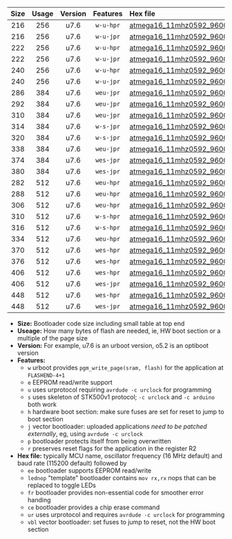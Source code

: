 |Size|Usage|Version|Features|Hex file|
|:-:|:-:|:-:|:-:|:--|
|216|256|u7.6|`w-u-hpr`|[atmega16_11mhz0592_9600bps_ur.hex](https://raw.githubusercontent.com/stefanrueger/urboot/main/atmega16_11mhz0592_9600bps_ur.hex)|
|216|256|u7.6|`w-u-jpr`|[atmega16_11mhz0592_9600bps_ur_vbl.hex](https://raw.githubusercontent.com/stefanrueger/urboot/main/atmega16_11mhz0592_9600bps_ur_vbl.hex)|
|222|256|u7.6|`w-u-hpr`|[atmega16_11mhz0592_9600bps_lednop_ur.hex](https://raw.githubusercontent.com/stefanrueger/urboot/main/atmega16_11mhz0592_9600bps_lednop_ur.hex)|
|222|256|u7.6|`w-u-jpr`|[atmega16_11mhz0592_9600bps_lednop_ur_vbl.hex](https://raw.githubusercontent.com/stefanrueger/urboot/main/atmega16_11mhz0592_9600bps_lednop_ur_vbl.hex)|
|240|256|u7.6|`w-u-hpr`|[atmega16_11mhz0592_9600bps_lednop_fr_ur.hex](https://raw.githubusercontent.com/stefanrueger/urboot/main/atmega16_11mhz0592_9600bps_lednop_fr_ur.hex)|
|240|256|u7.6|`w-u-jpr`|[atmega16_11mhz0592_9600bps_lednop_fr_ur_vbl.hex](https://raw.githubusercontent.com/stefanrueger/urboot/main/atmega16_11mhz0592_9600bps_lednop_fr_ur_vbl.hex)|
|286|384|u7.6|`weu-jpr`|[atmega16_11mhz0592_9600bps_ee_ur_vbl.hex](https://raw.githubusercontent.com/stefanrueger/urboot/main/atmega16_11mhz0592_9600bps_ee_ur_vbl.hex)|
|292|384|u7.6|`weu-jpr`|[atmega16_11mhz0592_9600bps_ee_lednop_ur_vbl.hex](https://raw.githubusercontent.com/stefanrueger/urboot/main/atmega16_11mhz0592_9600bps_ee_lednop_ur_vbl.hex)|
|310|384|u7.6|`weu-jpr`|[atmega16_11mhz0592_9600bps_ee_lednop_fr_ur_vbl.hex](https://raw.githubusercontent.com/stefanrueger/urboot/main/atmega16_11mhz0592_9600bps_ee_lednop_fr_ur_vbl.hex)|
|314|384|u7.6|`w-s-jpr`|[atmega16_11mhz0592_9600bps_vbl.hex](https://raw.githubusercontent.com/stefanrueger/urboot/main/atmega16_11mhz0592_9600bps_vbl.hex)|
|320|384|u7.6|`w-s-jpr`|[atmega16_11mhz0592_9600bps_lednop_vbl.hex](https://raw.githubusercontent.com/stefanrueger/urboot/main/atmega16_11mhz0592_9600bps_lednop_vbl.hex)|
|338|384|u7.6|`weu-jpr`|[atmega16_11mhz0592_9600bps_ee_lednop_fr_ce_ur_vbl.hex](https://raw.githubusercontent.com/stefanrueger/urboot/main/atmega16_11mhz0592_9600bps_ee_lednop_fr_ce_ur_vbl.hex)|
|374|384|u7.6|`wes-jpr`|[atmega16_11mhz0592_9600bps_ee_vbl.hex](https://raw.githubusercontent.com/stefanrueger/urboot/main/atmega16_11mhz0592_9600bps_ee_vbl.hex)|
|380|384|u7.6|`wes-jpr`|[atmega16_11mhz0592_9600bps_ee_lednop_vbl.hex](https://raw.githubusercontent.com/stefanrueger/urboot/main/atmega16_11mhz0592_9600bps_ee_lednop_vbl.hex)|
|282|512|u7.6|`weu-hpr`|[atmega16_11mhz0592_9600bps_ee_ur.hex](https://raw.githubusercontent.com/stefanrueger/urboot/main/atmega16_11mhz0592_9600bps_ee_ur.hex)|
|288|512|u7.6|`weu-hpr`|[atmega16_11mhz0592_9600bps_ee_lednop_ur.hex](https://raw.githubusercontent.com/stefanrueger/urboot/main/atmega16_11mhz0592_9600bps_ee_lednop_ur.hex)|
|306|512|u7.6|`weu-hpr`|[atmega16_11mhz0592_9600bps_ee_lednop_fr_ur.hex](https://raw.githubusercontent.com/stefanrueger/urboot/main/atmega16_11mhz0592_9600bps_ee_lednop_fr_ur.hex)|
|310|512|u7.6|`w-s-hpr`|[atmega16_11mhz0592_9600bps.hex](https://raw.githubusercontent.com/stefanrueger/urboot/main/atmega16_11mhz0592_9600bps.hex)|
|316|512|u7.6|`w-s-hpr`|[atmega16_11mhz0592_9600bps_lednop.hex](https://raw.githubusercontent.com/stefanrueger/urboot/main/atmega16_11mhz0592_9600bps_lednop.hex)|
|334|512|u7.6|`weu-hpr`|[atmega16_11mhz0592_9600bps_ee_lednop_fr_ce_ur.hex](https://raw.githubusercontent.com/stefanrueger/urboot/main/atmega16_11mhz0592_9600bps_ee_lednop_fr_ce_ur.hex)|
|370|512|u7.6|`wes-hpr`|[atmega16_11mhz0592_9600bps_ee.hex](https://raw.githubusercontent.com/stefanrueger/urboot/main/atmega16_11mhz0592_9600bps_ee.hex)|
|376|512|u7.6|`wes-hpr`|[atmega16_11mhz0592_9600bps_ee_lednop.hex](https://raw.githubusercontent.com/stefanrueger/urboot/main/atmega16_11mhz0592_9600bps_ee_lednop.hex)|
|406|512|u7.6|`wes-hpr`|[atmega16_11mhz0592_9600bps_ee_lednop_fr.hex](https://raw.githubusercontent.com/stefanrueger/urboot/main/atmega16_11mhz0592_9600bps_ee_lednop_fr.hex)|
|406|512|u7.6|`wes-jpr`|[atmega16_11mhz0592_9600bps_ee_lednop_fr_vbl.hex](https://raw.githubusercontent.com/stefanrueger/urboot/main/atmega16_11mhz0592_9600bps_ee_lednop_fr_vbl.hex)|
|448|512|u7.6|`wes-hpr`|[atmega16_11mhz0592_9600bps_ee_lednop_fr_ce.hex](https://raw.githubusercontent.com/stefanrueger/urboot/main/atmega16_11mhz0592_9600bps_ee_lednop_fr_ce.hex)|
|448|512|u7.6|`wes-jpr`|[atmega16_11mhz0592_9600bps_ee_lednop_fr_ce_vbl.hex](https://raw.githubusercontent.com/stefanrueger/urboot/main/atmega16_11mhz0592_9600bps_ee_lednop_fr_ce_vbl.hex)|

- **Size:** Bootloader code size including small table at top end
- **Useage:** How many bytes of flash are needed, ie, HW boot section or a multiple of the page size
- **Version:** For example, u7.6 is an urboot version, o5.2 is an optiboot version
- **Features:**
  + `w` urboot provides `pgm_write_page(sram, flash)` for the application at `FLASHEND-4+1`
  + `e` EEPROM read/write support
  + `u` uses urprotocol requiring `avrdude -c urclock` for programming
  + `s` uses skeleton of STK500v1 protocol; `-c urclock` and `-c arduino` both work
  + `h` hardware boot section: make sure fuses are set for reset to jump to boot section
  + `j` vector bootloader: uploaded applications *need to be patched externally*, eg, using `avrdude -c urclock`
  + `p` bootloader protects itself from being overwritten
  + `r` preserves reset flags for the application in the register R2
- **Hex file:** typically MCU name, oscillator frequency (16 MHz default) and baud rate (115200 default) followed by
  + `ee` bootloader supports EEPROM read/write
  + `lednop` "template" bootloader contains `mov rx,rx` nops that can be replaced to toggle LEDs
  + `fr` bootloader provides non-essential code for smoother error handing
  + `ce` bootloader provides a chip erase command
  + `ur` uses urprotocol and requires `avrdude -c urclock` for programming
  + `vbl` vector bootloader: set fuses to jump to reset, not the HW boot section
